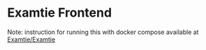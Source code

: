 # Examtie Frontend

Note: instruction for running this with docker compose available at [Examtie/Examtie](https://github.com/Examtie/Examtie)

